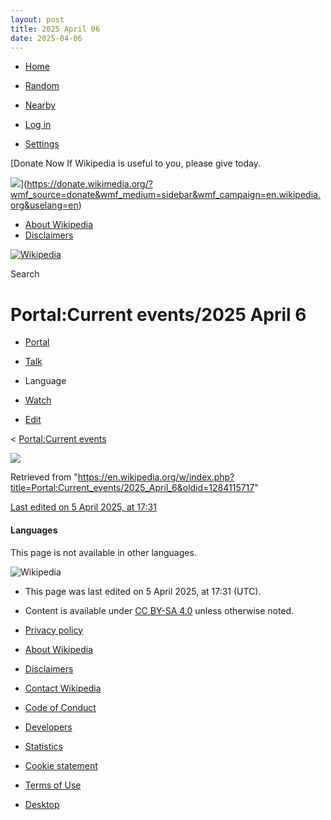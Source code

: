 ```yaml
---
layout: post
title: 2025 April 06
date: 2025-04-06
---
```


* [Home](https://en.wikipedia.org/wiki/Main_Page)
* [Random](https://en.wikipedia.org/wiki/Special%3ARandom)
* [Nearby](https://en.wikipedia.org/wiki/Special%3ANearby)

* [Log in](/w/index.php?title=Special:UserLogin&returnto=Portal%3ACurrent+events%2F2025+April+6)

* [Settings](/w/index.php?title=Special:MobileOptions&returnto=Portal%3ACurrent+events%2F2025+April+6)

[Donate Now
If Wikipedia is useful to you, please give today.

![](https://en.wikipedia.org/static/images/donate/donate.gif)](https://donate.wikimedia.org/?wmf_source=donate&wmf_medium=sidebar&wmf_campaign=en.wikipedia.org&uselang=en)

* [About Wikipedia](https://en.wikipedia.org/wiki/Wikipedia%3AAbout)
* [Disclaimers](https://en.wikipedia.org/wiki/Wikipedia%3AGeneral_disclaimer)

[![Wikipedia](/static/images/mobile/copyright/wikipedia-wordmark-en.svg)](https://en.wikipedia.org/wiki/Main_Page)

Search

# Portal:Current events/2025 April 6

* [Portal](https://en.wikipedia.org/wiki/Portal%3ACurrent_events/2025_April_6)
* [Talk](https://en.wikipedia.org/wiki/Portal_talk%3ACurrent_events/2025_April_6)

* Language
* [Watch](/w/index.php?title=Special:UserLogin&returnto=Portal%3ACurrent+events%2F2025+April+6)
* [Edit](/w/index.php?title=Portal:Current_events/2025_April_6&action=edit)

< [Portal:Current events](https://en.wikipedia.org/wiki/Portal%3ACurrent_events "Portal:Current events")

![](https://auth.wikimedia.org/loginwiki/wiki/Special:CentralAutoLogin/start?useformat=mobile&type=1x1&usesul3=1)

Retrieved from "<https://en.wikipedia.org/w/index.php?title=Portal:Current_events/2025_April_6&oldid=1284115717>"

[Last edited on 5 April 2025, at 17:31](/w/index.php?title=Portal:Current_events/2025_April_6&action=history)

#### Languages

This page is not available in other languages.

![Wikipedia](/static/images/mobile/copyright/wikipedia-wordmark-en.svg)

* This page was last edited on 5 April 2025, at 17:31 (UTC).
* Content is available under [CC BY-SA 4.0](https://creativecommons.org/licenses/by-sa/4.0/deed.en) unless otherwise noted.

* [Privacy policy](https://foundation.wikimedia.org/wiki/Special%3AMyLanguage/Policy%3APrivacy_policy)
* [About Wikipedia](https://en.wikipedia.org/wiki/Wikipedia%3AAbout)
* [Disclaimers](https://en.wikipedia.org/wiki/Wikipedia%3AGeneral_disclaimer)
* [Contact Wikipedia](//en.wikipedia.org/wiki/Wikipedia%3AContact_us)
* [Code of Conduct](https://foundation.wikimedia.org/wiki/Special%3AMyLanguage/Policy%3AUniversal_Code_of_Conduct)
* [Developers](https://developer.wikimedia.org)
* [Statistics](https://stats.wikimedia.org/#/en.wikipedia.org)
* [Cookie statement](https://foundation.wikimedia.org/wiki/Special%3AMyLanguage/Policy%3ACookie_statement)
* [Terms of Use](https://foundation.m.wikimedia.org/wiki/Special%3AMyLanguage/Policy%3ATerms_of_Use)
* [Desktop](//en.wikipedia.org/w/index.php?title=Portal:Current_events/2025_April_6&mobileaction=toggle_view_desktop)
